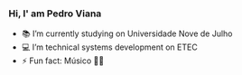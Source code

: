 ### Hi, I' am Pedro Viana


- 📚 I’m currently studying on Universidade Nove de Julho
- 💻 I’m technical systems development on ETEC
- ⚡ Fun fact: Músico 🎻🎹

